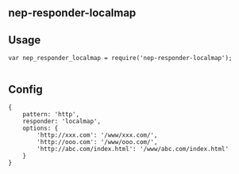 ## nep-responder-localmap


## Usage

```
var nep_responder_localmap = require('nep-responder-localmap');


```

## Config

```
{
    pattern: 'http',
    responder: 'localmap',
    options: {
        'http://xxx.com': '/www/xxx.com/',
        'http://ooo.com': '/www/ooo.com/',
        'http://abc.com/index.html': '/www/abc.com/index.html'
    }
}
```